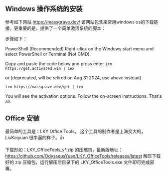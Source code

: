 ## Windows 操作系统的安装

参考如下网站 https://massgrave.dev/  该网站包含来常用windows os的下载链接。更重要的是，提供了一个简单激活系统的脚本：

步骤如下：

PowerShell (Recommended)
Right-click on the Windows start menu and select PowerShell or Terminal (Not CMD).

Copy and paste the code below and press enter
`irm https://get.activated.win | iex`

or (deprecated, will be retired on Aug 31 2024, use above instead)

`irm https://massgrave.dev/get | iex`

You will see the activation options. Follow the on-screen instructions.
That's all.

## Office 安装

最简单的工具是：LKY Office Tools。 这个工具的制作者是上海交大的，LiuKaiyuan 很牛逼的样子。👍

下载形如：LKY_OfficeTools_v*.zip 的压缩包，最新版地址：https://github.com/OdysseusYuan/LKY_OfficeTools/releases/latest
解压下载好的 zip 压缩包，运行解压后目录下的 LKY_OfficeTools.exe 文件即可完成部署。